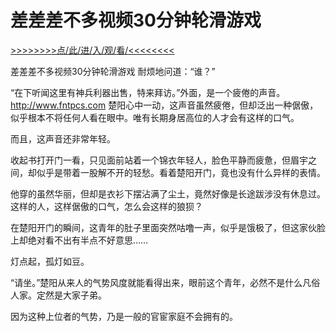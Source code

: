 # 差差差不多视频30分钟轮滑游戏

<a href="https://8h9e.vip/">>>>>>>>>点/此/进/入/观/看/<<<<<<<<</a>

差差差不多视频30分钟轮滑游戏
耐烦地问道：“谁？”

“在下听闻这里有神兵利器出售，特来拜访。”外面，是一个疲倦的声音。
http://www.fntpcs.com
楚阳心中一动，这声音虽然疲倦，但却泛出一种倨傲，似乎根本不将任何人看在眼中。唯有长期身居高位的人才会有这样的口气。

而且，这声音还非常年轻。

收起书打开门一看，只见面前站着一个锦衣年轻人，脸色平静而疲惫，但眉宇之间，却似乎是带着一股解不开的轻愁。看着楚阳开门，竟也没有什么异样的表情。

他穿的虽然华丽，但却是衣衫下摆沾满了尘土，竟然好像是长途跋涉没有休息过。这样的人，这样倨傲的口气，怎么会这样的狼狈？

在楚阳开门的瞬间，这青年的肚子里面突然咕噜一声，似乎是饿极了，但这家伙脸上却绝对看不出有半点不好意思……

灯点起，孤灯如豆。

“请坐。”楚阳从来人的气势风度就能看得出来，眼前这个青年，必然不是什么凡俗人家。定然是大家子弟。

因为这种上位者的气势，乃是一般的官宦家庭不会拥有的。
